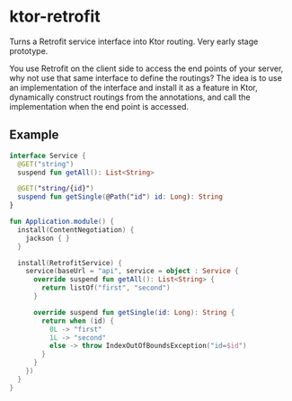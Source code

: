 # ktor-retrofit
Turns a Retrofit service interface into Ktor routing. Very early stage 
prototype.

You use Retrofit on the client side to access the end points of your server,
why not use that same interface to define the routings? The idea is to use an
implementation of the interface and install it as a feature in Ktor, dynamically
construct routings from the annotations, and call the implementation when the
end point is accessed.

## Example

```kotlin
interface Service {
  @GET("string")
  suspend fun getAll(): List<String>

  @GET("string/{id}")
  suspend fun getSingle(@Path("id") id: Long): String
}

fun Application.module() {
  install(ContentNegotiation) {
    jackson { }
  }

  install(RetrofitService) {
    service(baseUrl = "api", service = object : Service {
      override suspend fun getAll(): List<String> {
        return listOf("first", "second")
      }

      override suspend fun getSingle(id: Long): String {
        return when (id) {
          0L -> "first"
          1L -> "second"
          else -> throw IndexOutOfBoundsException("id=$id")
        }
      }
    })
  }
}
```
